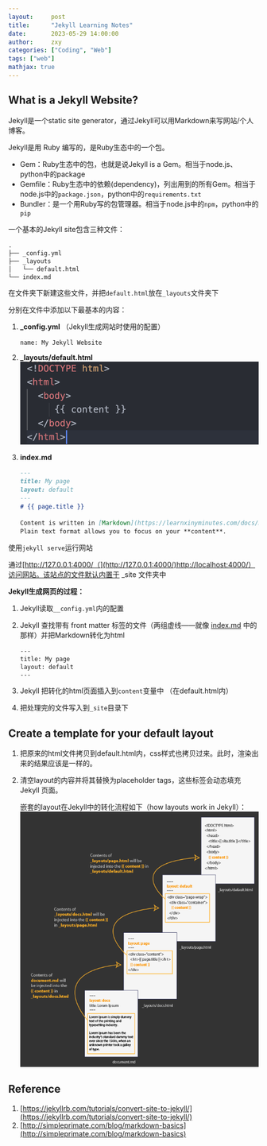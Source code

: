 ```yaml
---
layout:     post
title:      "Jekyll Learning Notes"
date:       2023-05-29 14:00:00
author:     zxy
categories: ["Coding", "Web"]
tags: ["web"]
mathjax: true
---
```


## What is a Jekyll Website?

Jekyll是一个static site generator，通过Jekyll可以用Markdown来写网站/个人博客。

Jekyll是用 Ruby 编写的，是Ruby生态中的一个包。

- Gem：Ruby生态中的包，也就是说Jekyll is a Gem。相当于node.js、python中的package
- Gemfile：Ruby生态中的依赖(dependency)，列出用到的所有Gem。相当于node.js中的`package.json`，python中的`requirements.txt`
- Bundler：是一个用Ruby写的包管理器。相当于node.js中的`npm`，python中的`pip`

一个基本的Jekyll site包含三种文件：

```
.
├── _config.yml
├── _layouts
│   └── default.html
└── index.md
```

在文件夹下新建这些文件，并把`default.html`放在`_layouts`文件夹下

分别在文件中添加以下最基本的内容：
1. **_config.yml** （Jekyll生成网站时使用的配置）
    ```
    name: My Jekyll Website
    ```

2. **_layouts/default.html**
    ![workflow](/assets/img/in-post/2023-05-29-default.png)

3. **index.md**
    ```markdown
    ---
    title: My page
    layout: default
    ---
    # {{ page.title }}

    Content is written in [Markdown](https://learnxinyminutes.com/docs/markdown/).
    Plain text format allows you to focus on your **content**.

    ```

使用`jekyll serve`运行网站

通过[http://127.0.0.1:4000/（](http://127.0.0.1:4000/)http://localhost:4000/）访问网站。该站点的文件默认内置于 _site 文件夹中

**Jekyll生成网页的过程：**

1. Jekyll读取`__config.yml`内的配置
2. Jekyll 查找带有 front matter 标签的文件（两组虚线——就像 [index.md](http://index.md/) 中的那样）并把Markdown转化为html
    
    ```
    ---
    title: My page
    layout: default
    ---
    ```
    
3. Jekyll 把转化的html页面插入到`content`变量中 （在default.html内）
4. 把处理完的文件写入到`_site`目录下

## **Create a template for your default layout**

1. 把原来的html文件拷贝到default.html内，css样式也拷贝过来。此时，渲染出来的结果应该是一样的。
2. 清空layout的内容并将其替换为placeholder tags，这些标签会动态填充Jekyll 页面。

    嵌套的layout在Jekyll中的转化流程如下（how layouts work in Jekyll）：
    ![workflow](/assets/img/in-post/2023-05-29-jekyll_layout.png)


Reference
-------
1. [https://jekyllrb.com/tutorials/convert-site-to-jekyll/](https://jekyllrb.com/tutorials/convert-site-to-jekyll/)
2. [http://simpleprimate.com/blog/markdown-basics](http://simpleprimate.com/blog/markdown-basics)